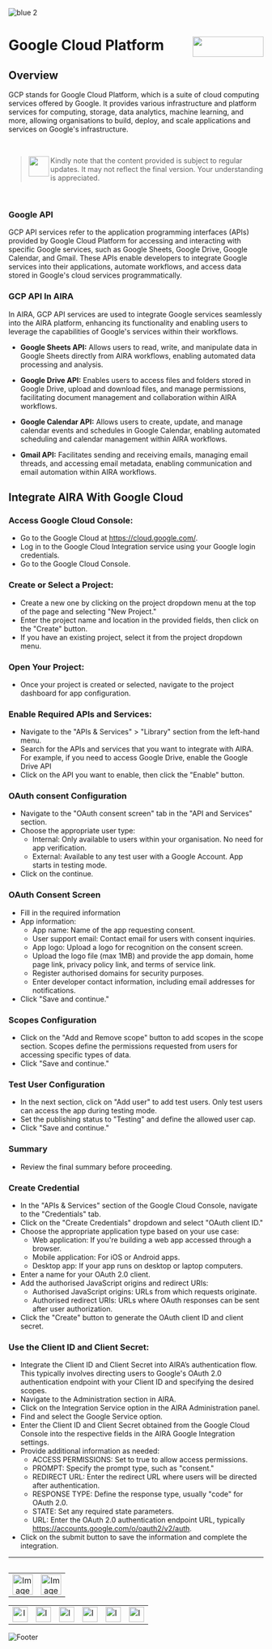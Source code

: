![blue 2](https://github.com/airacommunity/AIRA-User-Guide/assets/153823636/d8d04150-3b32-4b48-8485-07dc3c67fbaa)
# Google Cloud Platform <img align="right" width="140" height="40" src="https://github.com/airacommunity/AIRA-User-Guide-Images/blob/main/ARIA%20Logo%202.png?raw=true">

## Overview
GCP stands for Google Cloud Platform, which is a suite of cloud computing services offered by Google. It provides various infrastructure and platform services for computing, storage, data analytics, machine learning, and more, allowing organisations to build, deploy, and scale applications and services on Google's infrastructure.


<br>

> <img align="left" width="40" height="40" src="https://github.com/airacommunity/AIRA-User-Guide-Images/blob/main/icon-caution.jpg?raw=true"> Kindly note that the content provided is subject to regular updates. It may not reflect the final version. Your understanding is appreciated.

<br>

### Google API

GCP API services refer to the application programming interfaces (APIs) provided by Google Cloud Platform for accessing and interacting with specific Google services, such as Google Sheets, Google Drive, Google Calendar, and Gmail. These APIs enable developers to integrate Google services into their applications, automate workflows, and access data stored in Google's cloud services programmatically.

### GCP API In AIRA
In AIRA, GCP API services are used to integrate Google services seamlessly into the AIRA platform, enhancing its functionality and enabling users to leverage the capabilities of Google's services within their workflows. 

- **Google Sheets API:** Allows users to read, write, and manipulate data in Google Sheets directly from AIRA workflows, enabling automated data processing and analysis.

- **Google Drive API:** Enables users to access files and folders stored in Google Drive, upload and download files, and manage permissions, facilitating document management and collaboration within AIRA workflows.

- **Google Calendar API:** Allows users to create, update, and manage calendar events and schedules in Google Calendar, enabling automated scheduling and calendar management within AIRA workflows.

- **Gmail API:** Facilitates sending and receiving emails, managing email threads, and accessing email metadata, enabling communication and email automation within AIRA workflows.


## Integrate AIRA With Google Cloud

### Access Google Cloud Console:
- Go to the Google Cloud at https://cloud.google.com/.
- Log in to the Google Cloud Integration service using your Google login credentials.
- Go to the Google Cloud Console.

### Create or Select a Project:
- Create a new one by clicking on the project dropdown menu at the top of the page and selecting "New Project."
- Enter the project name and location in the provided fields, then click on the "Create" button.
- If you have an existing project, select it from the project dropdown menu.

### Open Your Project:
- Once your project is created or selected, navigate to the project dashboard for app configuration.

### Enable Required APIs and Services:
- Navigate to the "APIs & Services" > "Library" section from the left-hand menu.
- Search for the APIs and services that you want to integrate with AIRA. For example, if you need to access Google Drive, enable the Google Drive API
- Click on the API you want to enable, then click the "Enable" button.

### OAuth consent Configuration 
- Navigate to the "OAuth consent screen" tab in the "API and Services" section.
- Choose the appropriate user type:
  - Internal: Only available to users within your organisation. No need for app verification.
  - External: Available to any test user with a Google Account. App starts in testing mode.
- Click on the continue.

### OAuth Consent Screen
- Fill in the required information
- App information:
  - App name: Name of the app requesting consent.
  - User support email: Contact email for users with consent inquiries.
  - App logo: Upload a logo for recognition on the consent screen.
  - Upload the logo file (max 1MB) and provide the app domain, home page link, privacy policy link, and terms of service link.
  - Register authorised domains for security purposes.
  - Enter developer contact information, including email addresses for notifications.
- Click "Save and continue."

### Scopes Configuration 
- Click on the "Add and Remove scope" button to add scopes in the scope section. Scopes define the permissions requested from users for accessing specific types of data.
- Click "Save and continue."

### Test User Configuration 
- In the next section, click on "Add user" to add test users. Only test users can access the app during testing mode.
- Set the publishing status to "Testing" and define the allowed user cap.
- Click "Save and continue."

### Summary
- Review the final summary before proceeding.

### Create Credential
- In the "APIs & Services" section of the Google Cloud Console, navigate to the "Credentials" tab.
- Click on the "Create Credentials" dropdown and select "OAuth client ID."
- Choose the appropriate application type based on your use case:
  - Web application: If you're building a web app accessed through a browser.
  - Mobile application: For iOS or Android apps.
  - Desktop app: If your app runs on desktop or laptop computers.
- Enter a name for your OAuth 2.0 client.
- Add the authorised JavaScript origins and redirect URIs:
  - Authorised JavaScript origins: URLs from which requests originate.
  - Authorised redirect URIs: URLs where OAuth responses can be sent after user authorization.
- Click the "Create" button to generate the OAuth client ID and client secret.


### Use the Client ID and Client Secret:
- Integrate the Client ID and Client Secret into AIRA’s authentication flow. This typically involves directing users to Google's OAuth 2.0 authentication endpoint with your Client ID and specifying the desired scopes.
- Navigate to the Administration section in AIRA.
- Click on the Integration Service option in the AIRA Administration panel.
- Find and select the Google Service option.
- Enter the Client ID and Client Secret obtained from the Google Cloud Console into the respective fields in the AIRA Google Integration settings.
- Provide additional information as needed:
  - ACCESS PERMISSIONS: Set to true to allow access permissions.
  - PROMPT: Specify the prompt type, such as "consent."
  - REDIRECT URL: Enter the redirect URL where users will be directed after authentication.
  - RESPONSE TYPE: Define the response type, usually "code" for OAuth 2.0.
  - STATE: Set any required state parameters.
  - URL: Enter the OAuth 2.0 authentication endpoint URL, typically https://accounts.google.com/o/oauth2/v2/auth.
- Click on the submit button to save the information and complete the integration.

----


<table align="right" border="0">
    <tr>
      <td align="center"><a href="https://github.com/airacommunity/AIRA-User-Guide/blob/main/N.1%20Azure%20Enterprise%20App%20Configuration.md"><img src="https://github.com/airacommunity/AIRA-User-Guide-Images/blob/main/icon-previous.png" alt="Image 5" width="40" height="40"></a></td>
      <td align="center"><a href="https://github.com/airacommunity/AIRA-User-Guide/blob/main/N.3%20MailChimp%20Integration.md"><img src="https://github.com/airacommunity/AIRA-User-Guide-Images/blob/main/icon-next.png" alt="Image 5" width="40" height="40"></a></td>
    </tr>
</table>

<br>
<br>
<br>

<table border="0" align="center">
  <tr>
    <td align="center"><a href="https://aira.fr/"><img src="https://github.com/airacommunity/AIRA-User-Guide-Images/blob/main/icon-website.png?raw=true" alt="Image 5" width="30" height="30"></a></td>
    <td><a href="https://www.linkedin.com/company/aira-rpa/"><img src="https://github.com/airacommunity/AIRA-User-Guide-Images/blob/main/icon%20-%20linkedin.png?raw=true" alt="Image 1" width="30" height="30"></a></td>
    <td><a href="https://www.instagram.com/connect_aira/"><img src="https://github.com/airacommunity/AIRA-User-Guide-Images/blob/main/icon-instagram.png?raw=true" alt="Image 2" width="30" height="30"></a></td>
    <td><a href="https://www.youtube.com/channel/UCHHCcwQrx-_19sAhu-2R4ww"><img src="https://github.com/airacommunity/AIRA-User-Guide-Images/blob/main/icon%20-%20youtube.png?raw=true" alt="Image 3" width="30" height="30"></a></td>
    <td><a href="https://twitter.com/Aira_RPA"><img src="https://github.com/airacommunity/AIRA-User-Guide-Images/blob/main/icon%20-%20twitter.png?raw=true" alt="Image 4" width="30" height="30"></a></td>
    <td><a href="mailto:connect@aira.fr"><img src="https://github.com/airacommunity/AIRA-User-Guide-Images/blob/main/icon%20-%20gmail.png?raw=true" alt="Image 6" width="30" height="30"></a></td>
  </tr>
</table>


![Footer](https://github.com/airacommunity/AIRA-User-Guide/assets/153823636/6bb25f04-ad9c-476c-b653-c3c1dac1a868)
